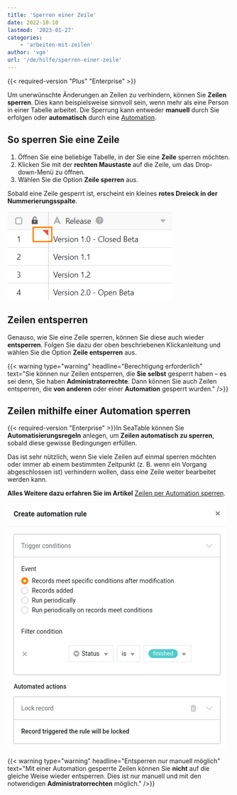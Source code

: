 ```yaml
---
title: 'Sperren einer Zeile'
date: 2022-10-10
lastmod: '2023-01-27'
categories:
    - 'arbeiten-mit-zeilen'
author: 'vge'
url: '/de/hilfe/sperren-einer-zeile'
---
```


{{< required-version "Plus" "Enterprise" >}}

Um unerwünschte Änderungen an Zeilen zu verhindern, können Sie **Zeilen sperren**. Dies kann beispielsweise sinnvoll sein, wenn mehr als eine Person in einer Tabelle arbeitet. Die Sperrung kann entweder **manuell** durch Sie erfolgen oder **automatisch** durch eine [Automation](https://seatable.io/docs/arbeiten-mit-automationen/zeilen-per-automation-sperren/).

## So sperren Sie eine Zeile

1. Öffnen Sie eine beliebige Tabelle, in der Sie eine **Zeile** sperren möchten.
2. Klicken Sie mit der **rechten Maustaste** auf die Zeile, um das Drop-down-Menü zu öffnen.
3. Wählen Sie die Option **Zeile sperren** aus.

Sobald eine Zeile gesperrt ist, erscheint ein kleines **rotes Dreieck in der Nummerierungsspalte**.

![Sperren einer Zeile](images/sperren-einer-zeile-1.png)

## Zeilen entsperren

Genauso, wie Sie eine Zeile sperren, können Sie diese auch wieder **entsperren**. Folgen Sie dazu der oben beschriebenen Klickanleitung und wählen Sie die Option **Zeile entsperren** aus.

{{< warning  type="warning" headline="Berechtigung erforderlich"  text="Sie können nur Zeilen entsperren, die **Sie selbst** gesperrt haben – es sei denn, Sie haben **Administratorrechte**. Dann können Sie auch Zeilen entsperren, die **von anderen** oder einer **Automation** gesperrt wurden." />}}

## Zeilen mithilfe einer Automation sperren

{{< required-version "Enterprise" >}}In SeaTable können Sie **Automatisierungsregeln** anlegen, um **Zeilen automatisch zu sperren**, sobald diese gewisse Bedingungen erfüllen.

Das ist sehr nützlich, wenn Sie viele Zeilen auf einmal sperren möchten oder immer ab einem bestimmten Zeitpunkt (z. B. wenn ein Vorgang abgeschlossen ist) verhindern wollen, dass eine Zeile weiter bearbeitet werden kann.

**Alles Weitere dazu erfahren Sie im Artikel** [Zeilen per Automation sperren](https://seatable.io/docs/arbeiten-mit-automationen/zeilen-per-automation-sperren/).

![Mit einer Automation eine Zeile sperren](images/lock-row-with-an-automation.png)

{{< warning  type="warning" headline="Entsperren nur manuell möglich"  text="Mit einer Automation gesperrte Zeilen können Sie **nicht** auf die gleiche Weise wieder entsperren. Dies ist nur manuell und mit den notwendigen **Administratorrechten** möglich." />}}

